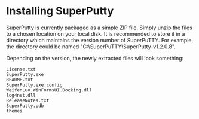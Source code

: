 # Installing SuperPutty #

SuperPutty is currently packaged as a simple ZIP file.  Simply unzip the files to a chosen location on your local disk.  It is recommended to store it in a directory which maintains the version number of SuperPuTTY.  For example, the directory could be named  "C:\SuperPuTTY\SuperPutty-v1.2.0.8".

Depending on the version, the newly extracted files will look something:
```
License.txt       
SuperPutty.exe         
README.txt        
SuperPutty.exe.config  
WeifenLuo.WinFormsUI.Docking.dll
log4net.dll
ReleaseNotes.txt  
SuperPutty.pdb         
themes
```